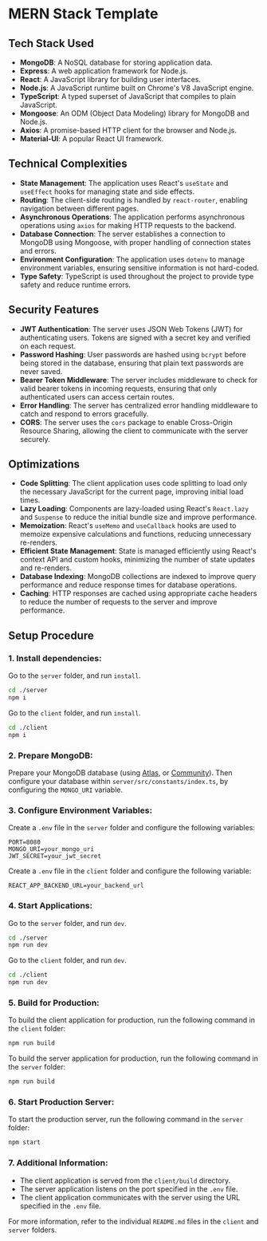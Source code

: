 # MERN Stack Template

## Tech Stack Used

- **MongoDB**: A NoSQL database for storing application data.
- **Express**: A web application framework for Node.js.
- **React**: A JavaScript library for building user interfaces.
- **Node.js**: A JavaScript runtime built on Chrome's V8 JavaScript engine.
- **TypeScript**: A typed superset of JavaScript that compiles to plain JavaScript.
- **Mongoose**: An ODM (Object Data Modeling) library for MongoDB and Node.js.
- **Axios**: A promise-based HTTP client for the browser and Node.js.
- **Material-UI**: A popular React UI framework.

## Technical Complexities

- **State Management**: The application uses React's `useState` and `useEffect` hooks for managing state and side effects.
- **Routing**: The client-side routing is handled by `react-router`, enabling navigation between different pages.
- **Asynchronous Operations**: The application performs asynchronous operations using `axios` for making HTTP requests to the backend.
- **Database Connection**: The server establishes a connection to MongoDB using Mongoose, with proper handling of connection states and errors.
- **Environment Configuration**: The application uses `dotenv` to manage environment variables, ensuring sensitive information is not hard-coded.
- **Type Safety**: TypeScript is used throughout the project to provide type safety and reduce runtime errors.

## Security Features

- **JWT Authentication**: The server uses JSON Web Tokens (JWT) for authenticating users. Tokens are signed with a secret key and verified on each request.
- **Password Hashing**: User passwords are hashed using `bcrypt` before being stored in the database, ensuring that plain text passwords are never saved.
- **Bearer Token Middleware**: The server includes middleware to check for valid bearer tokens in incoming requests, ensuring that only authenticated users can access certain routes.
- **Error Handling**: The server has centralized error handling middleware to catch and respond to errors gracefully.
- **CORS**: The server uses the `cors` package to enable Cross-Origin Resource Sharing, allowing the client to communicate with the server securely.

## Optimizations

- **Code Splitting**: The client application uses code splitting to load only the necessary JavaScript for the current page, improving initial load times.
- **Lazy Loading**: Components are lazy-loaded using React's `React.lazy` and `Suspense` to reduce the initial bundle size and improve performance.
- **Memoization**: React's `useMemo` and `useCallback` hooks are used to memoize expensive calculations and functions, reducing unnecessary re-renders.
- **Efficient State Management**: State is managed efficiently using React's context API and custom hooks, minimizing the number of state updates and re-renders.
- **Database Indexing**: MongoDB collections are indexed to improve query performance and reduce response times for database operations.
- **Caching**: HTTP responses are cached using appropriate cache headers to reduce the number of requests to the server and improve performance.

## Setup Procedure

### 1. Install dependencies:

Go to the `server` folder, and run `install`.

```sh
cd ./server
npm i
```

Go to the `client` folder, and run `install`.

```sh
cd ./client
npm i
```

### 2. Prepare MongoDB:

Prepare your MongoDB database (using [Atlas](https://www.mongodb.com/cloud/atlas), or [Community](<https://www.mongodb.com/try/download/community>)). Then configure your database within `server/src/constants/index.ts`, by configuring the `MONGO_URI` variable.

### 3. Configure Environment Variables:

Create a `.env` file in the `server` folder and configure the following variables:

```env
PORT=8080
MONGO_URI=your_mongo_uri
JWT_SECRET=your_jwt_secret
```

Create a `.env` file in the `client` folder and configure the following variable:

```env
REACT_APP_BACKEND_URL=your_backend_url
```

### 4. Start Applications:

Go to the `server` folder, and run `dev`.

```sh
cd ./server
npm run dev
```

Go to the `client` folder, and run `dev`.

```sh
cd ./client
npm run dev
```

### 5. Build for Production:

To build the client application for production, run the following command in the `client` folder:

```sh
npm run build
```

To build the server application for production, run the following command in the `server` folder:

```sh
npm run build
```

### 6. Start Production Server:

To start the production server, run the following command in the `server` folder:

```sh
npm start
```

### 7. Additional Information:

- The client application is served from the `client/build` directory.
- The server application listens on the port specified in the `.env` file.
- The client application communicates with the server using the URL specified in the `.env` file.

For more information, refer to the individual `README.md` files in the `client` and `server` folders.

